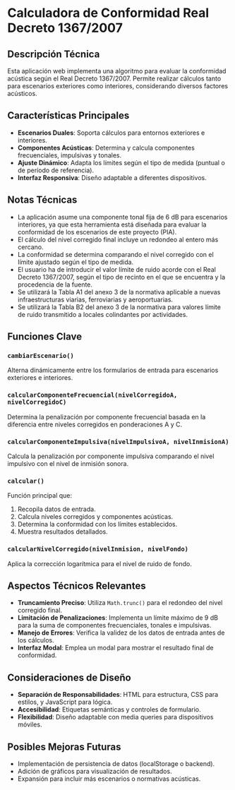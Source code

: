 # Calculadora de Conformidad Real Decreto 1367/2007

## Descripción Técnica

Esta aplicación web implementa una algoritmo para evaluar la conformidad acústica según el Real Decreto 1367/2007. Permite realizar cálculos tanto para escenarios exteriores como interiores, considerando diversos factores acústicos. 

## Características Principales

- **Escenarios Duales**: Soporta cálculos para entornos exteriores e interiores.
- **Componentes Acústicas**: Determina y calcula componentes frecuenciales, impulsivas y tonales.
- **Ajuste Dinámico**: Adapta los límites según el tipo de medida (puntual o de período de referencia).
- **Interfaz Responsiva**: Diseño adaptable a diferentes dispositivos.

## Notas Técnicas

- La aplicación asume una componente tonal fija de 6 dB para escenarios interiores, ya que esta herramienta está diseñada para evaluar la conformidad de los escenarios de este proyecto (PIA).
- El cálculo del nivel corregido final incluye un redondeo al entero más cercano.
- La conformidad se determina comparando el nivel corregido con el límite ajustado según el tipo de medida.
- El usuario ha de introducir el valor límite de ruido acorde con el Real Decreto 1367/2007, según el tipo de recinto en el que se encuentra y la procedencia de la fuente.
- Se utilizará la Tabla A1 del anexo 3 de la normativa aplicable a nuevas infraestructuras viarias, ferroviarias y aeroportuarias.
- Se utilizará la Tabla B2 del anexo 3 de la normativa para valores límite de ruido transmitido a locales colindantes por actividades.

## Funciones Clave

### `cambiarEscenario()`
Alterna dinámicamente entre los formularios de entrada para escenarios exteriores e interiores.

### `calcularComponenteFrecuencial(nivelCorregidoA, nivelCorregidoC)`
Determina la penalización por componente frecuencial basada en la diferencia entre niveles corregidos en ponderaciones A y C.

### `calcularComponenteImpulsiva(nivelImpulsivoA, nivelInmisionA)`
Calcula la penalización por componente impulsiva comparando el nivel impulsivo con el nivel de inmisión sonora.

### `calcular()`
Función principal que:
1. Recopila datos de entrada.
2. Calcula niveles corregidos y componentes acústicas.
3. Determina la conformidad con los límites establecidos.
4. Muestra resultados detallados.

### `calcularNivelCorregido(nivelInmision, nivelFondo)`
Aplica la corrección logarítmica para el nivel de ruido de fondo.

## Aspectos Técnicos Relevantes

- **Truncamiento Preciso**: Utiliza `Math.trunc()` para el redondeo del nivel corregido final.
- **Limitación de Penalizaciones**: Implementa un límite máximo de 9 dB para la suma de componentes frecuenciales, tonales e impulsivas.
- **Manejo de Errores**: Verifica la validez de los datos de entrada antes de los cálculos.
- **Interfaz Modal**: Emplea un modal para mostrar el resultado final de conformidad.

## Consideraciones de Diseño

- **Separación de Responsabilidades**: HTML para estructura, CSS para estilos, y JavaScript para lógica.
- **Accesibilidad**: Etiquetas semánticas y controles de formulario.
- **Flexibilidad**: Diseño adaptable con media queries para dispositivos móviles.

## Posibles Mejoras Futuras

- Implementación de persistencia de datos (localStorage o backend).
- Adición de gráficos para visualización de resultados.
- Expansión para incluir más escenarios o normativas acústicas.


